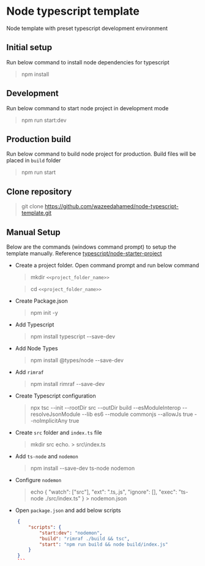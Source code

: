 # Node typescript template

Node template with preset typescript development environment

## Initial setup

Run below command to install node dependencies for typescript

> npm install

## Development

Run below command to start node project in development mode

> npm run start:dev

## Production build

Run below command to build node project for production. Build files will be placed in `build` folder

> npm run start

## Clone repository

> git clone https://github.com/wazeedahamed/node-typescript-template.git

## Manual Setup

Below are the commands (windows command prompt) to setup the template manually. Reference [typescript/node-starter-project](https://khalilstemmler.com/blogs/typescript/node-starter-project/ "Node Starter Project")

* Create a project folder. Open command prompt and run below command

    > mkdir `<<project_folder_name>>`

    > cd `<<project_folder_name>>`

* Create Package.json

    > npm init -y

* Add Typescript

    > npm install typescript --save-dev

* Add Node Types

    > npm install @types/node --save-dev

* Add `rimraf`

    > npm install rimraf --save-dev

* Create Typescript configuration

    > npx tsc --init --rootDir src --outDir build --esModuleInterop --resolveJsonModule --lib es6 --module commonjs --allowJs true --noImplicitAny true

* Create `src` folder and `index.ts` file

    > mkdir src
    > echo. > src\index.ts

* Add `ts-node` and `nodemon`

    > npm install --save-dev ts-node nodemon

* Configure `nodemon`

    > echo { "watch": ["src"], "ext": ".ts,.js", "ignore": [], "exec": "ts-node ./src/index.ts" } > nodemon.json

* Open `package.json` and add below scripts

    

``` json
    {
        "scripts": {
            "start:dev": "nodemon",
            "build": "rimraf ./build && tsc",
            "start": "npm run build && node build/index.js"
        }
    }
    ```
